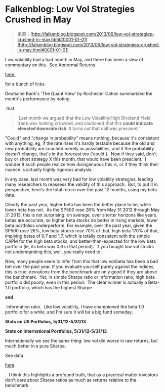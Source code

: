 <!--yml
category: 未分类
date: 2024-05-12 20:05:10
-->

# Falkenblog: Low Vol Strategies Crushed in May

> 来源：[http://falkenblog.blogspot.com/2013/06/low-vol-strategies-crushed-in-may.html#0001-01-01](http://falkenblog.blogspot.com/2013/06/low-vol-strategies-crushed-in-may.html#0001-01-01)

Low volatility had a bad month in May, and there has been a slew of commentary on this.  See Abnormal Returns 

[here ](http://abnormalreturns.com/the-low-vol-etf-and-time-frame-mismatches/)

for a bunch of links.

Deutsche Bank's 'The Quant View' by Rochester Cahan summarized the month's performance by noting

 that

> 'Last month we argued that the Low Volatility/High Dividend Yield trade was looking crowded, and cautioned that this **could indicate elevated downside risk**. It turns out that call was prescient.'

"Could" and "change in probability" means nothing, because it's consistent with anything, eg, if the rate rises it's hardly testable because the old and new probability are couched merely as possibilities, and if the probability doesn't change, that's in the forecast too ('could').  Now if they said, don't buy or short strategy X this month, that would have been prescient.  I wonder if such people realize how disingenuous this is, or if they think their nuance is actually highly rigorous analysis.

In any case, last month was very bad for low volatility strategies, leading many researchers to reassess the validity of this approach.  But, to put it in perspective, here's the total return over the past 12 months, using my beta data.

Clearly the past year, higher beta has been the better place to be, while lower beta has not.  As the SP500 rose 26% from May 31 2012 through May 31 2013, this is not surprising: on average, over shorter horizons like years, betas are accurate, so higher beta stocks do better in rising markets, lower beta portfolios underperform. For example, over the past year, given the SP500 rose 26%, low beta stocks rose 70% of that, high beta 170% of that, implying betas of 0.7 and 1.7, which is totally consistent with the simple CAPM for the high beta stocks, and better-than-expected for the low beta portfolio (ie, its beta was 0.6 in that period).  If you bought low vol stocks not understanding this, well, you really need to.

Now, many people seem to infer from this that low vol/beta has been a bad bet over the past year. If you evaluate yourself purely against the indices, this is true: deviations from the benchmark are only good if they are above the benchmark.  Yet, in simple Sharpe ratio or Information ratio, high beta portfolio did poorly, even in this period.  The clear winner is actually a Beta-1.0 portfolio, which has the highest Sharpe 

**and**

 Information ratio.  Like low volatility, I have championed the beta 1.0 portfolio for a while, and I'm sure it will be a big fund someday.

**Stats on US Portfolios, 5/31/12-5/31/13**

**Stats on International Portfolios, 5/31/12-5/31/13**

Internationally we see the same thing: low vol did worse in raw returns, but much better in a pure Sharpe.

See data 

[here](http://www.betaarbitrage.com/)

.  I think this highlights a profound truth, that as a practical matter investors don't care about Sharpe ratios as much as returns relative to the benchmark.